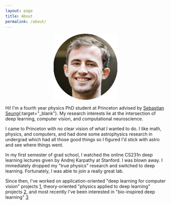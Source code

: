 ```yaml
---
layout: page
title: About
permalink: /about/
---
```

<p align="center">
  <img src="/circular_profile.png" width="200" />
</p>

Hi! I'm a fourth year physics PhD student at Princeton advised by [Sebastian Seung](https://twitter.com/sebastianseung?lang=en){:target="\_blank"}. My research interests lie at the intersection of deep learning, computer vision, and computational neuroscience.

I came to Princeton with no clear vision of what I wanted to do. I like math, physics, and computers, and had done some astrophysics research in undergrad which had all those good things so I figured I'd stick with astro and see where things went.

In my first semester of grad school, I watched the online CS231n deep learning lectures given by Andrej Karpathy at Stanford. I was blown away. I immediately dropped my "true physics" research and switched to deep learning. Fortunately, I was able to join a really great lab.

Since then, I've worked on application-oriented "deep learning for computer vision" projects [1](https://arxiv.org/pdf/1902.00100.pdf), theory-oriented "physics applied to deep learning" projects [2](https://arxiv.org/pdf/1902.04942.pdf), and most recently I've been interested in "bio-inspired deep learning" [3](https://www.cs.princeton.edu/~runzhey/demo/asilomar2019.pdf)
